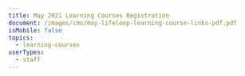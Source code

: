 ```yaml
---
title: May 2021 Learning Courses Registration
document: /images/cms/may-lifeloop-learning-course-links-pdf.pdf
isMobile: false
topics:
  - learning-courses
userTypes:
  - staff
---
```

